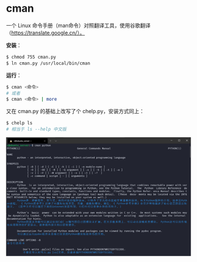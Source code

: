 # cman
一个 Linux 命令手册（man命令）对照翻译工具，使用谷歌翻译（https://translate.google.cn/）。

**安装**：

```bash
$ chmod 755 cman.py
$ ln cman.py /usr/local/bin/cman
```

**运行**：

```bash
$ cman <命令>
# 或者
$ cman <命令> | more
```

又在 cman.py  的基础上改写了个 chelp.py，安装方式同上：

```bash
$ chelp ls
# 相当于 ls --help 中文版
```

![](images/example.png)

